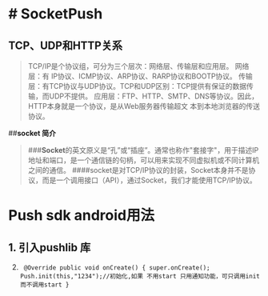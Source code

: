 # # SocketPush #
## TCP、UDP和HTTP关系  ##
> TCP/IP是个协议组，可分为三个层次：网络层、传输层和应用层。 
> 网络层：有 IP协议、ICMP协议、ARP协议、RARP协议和BOOTP协议。 
> 传输层：有TCP协议与UDP协议。TCP和UDP区别：TCP提供有保证的数据传输，而UDP不提供。 
> 应用层：FTP、HTTP、SMTP、DNS等协议。因此，HTTP本身就是一个协议，是从Web服务器传输超文
本到本地浏览器的传送协议。

##**socket 简介**


> ###**Socket**的英文原义是“孔”或“插座”。通常也称作"套接字"，用于描述IP地址和端口，是一个通信链的句柄，可以用来实现不同虚拟机或不同计算机之间的通信。
>####socket是对TCP/IP协议的封装，Socket本身并不是协议，而是一个调用接口（API），通过Socket，我们才能使用TCP/IP协议。

# Push sdk android用法 #
## 1. 引入pushlib 库 ##
2. 
    ` @Override
    public void onCreate() {
        super.onCreate();
        Push.init(this,"1234");//初始化,如果 不用start 只用通知功能，可只调用init 而不调用start
    }`